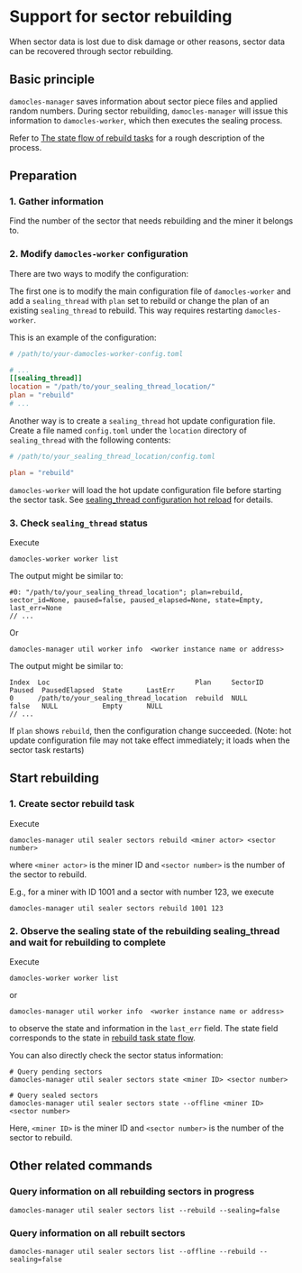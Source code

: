 # Support for sector rebuilding

When sector data is lost due to disk damage or other reasons, sector data can be recovered through sector rebuilding.

## Basic principle

`damocles-manager` saves information about sector piece files and applied random numbers. During sector rebuilding, `damocles-manager` will issue this information to `damocles-worker`, which then executes the sealing process. 


Refer to [The state flow of rebuild tasks](./11.task-status-flow.md#the-state-flow-of-rebuild-tasks) for a rough description of the process.

## Preparation

### 1. Gather information

Find the number of the sector that needs rebuilding and the miner it belongs to.

### 2. Modify `damocles-worker` configuration

There are two ways to modify the configuration:

The first one is to modify the main configuration file of `damocles-worker` and add a `sealing_thread` with `plan` set to rebuild or change the plan of an existing `sealing_thread` to rebuild. This way requires restarting `damocles-worker`. 

This is an example of the configuration:

```TOML
# /path/to/your-damocles-worker-config.toml

# ...
[[sealing_thread]]
location = "/path/to/your_sealing_thread_location/"
plan = "rebuild"
# ...
```

Another way is to create a `sealing_thread` hot update configuration file. Create a file named `config.toml` under the `location` directory of `sealing_thread` with the following contents:

```TOML
# /path/to/your_sealing_thread_location/config.toml

plan = "rebuild"
```

`damocles-worker` will load the hot update configuration file before starting the sector task. See [sealing_thread configuration hot reload](./03.damocles-worker-config.md#sealing_thread-configuration-hot-reload) for details.

### 3. Check `sealing_thread` status

Execute
```
damocles-worker worker list
```
The output might be similar to:
```
#0: "/path/to/your_sealing_thread_location"; plan=rebuild, sector_id=None, paused=false, paused_elapsed=None, state=Empty, last_err=None
// ...
```

Or 

```
damocles-manager util worker info  <worker instance name or address>
```
The output might be similar to:
```
Index  Loc                                    Plan     SectorID       Paused  PausedElapsed  State      LastErr
0      /path/to/your_sealing_thread_location  rebuild  NULL           false   NULL           Empty      NULL
// ...
```
If `plan` shows `rebuild`, then the configuration change succeeded. (Note: hot update configuration file may not take effect immediately; it loads when the sector task restarts)

## Start rebuilding

### 1. Create sector rebuild task

Execute  
```
damocles-manager util sealer sectors rebuild <miner actor> <sector number>
```
where `<miner actor>` is the miner ID and `<sector number>` is the number of the sector to rebuild.

E.g., for a miner with ID 1001 and a sector with number 123, we execute
```
damocles-manager util sealer sectors rebuild 1001 123
```

### 2. Observe the sealing state of the rebuilding sealing_thread and wait for rebuilding to complete

Execute

```
damocles-worker worker list
```

or

```
damocles-manager util worker info  <worker instance name or address>
```

to observe the state and information in the `last_err` field. The state field corresponds to the state in [rebuild task state flow](./11.task-status-flow.md#the-state-flow-of-rebuild-tasks).

You can also directly check the sector status information:
```shell
# Query pending sectors
damocles-manager util sealer sectors state <miner ID> <sector number>

# Query sealed sectors
damocles-manager util sealer sectors state --offline <miner ID> <sector number>
```
Here, `<miner ID>` is the miner ID and `<sector number>` is the number of the sector to rebuild.

## Other related commands

### Query information on all rebuilding sectors in progress
```
damocles-manager util sealer sectors list --rebuild --sealing=false
```

### Query information on all rebuilt sectors
```
damocles-manager util sealer sectors list --offline --rebuild --sealing=false
```